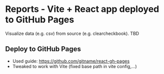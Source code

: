 # Reports - Vite + React app deployed to GitHub Pages
Visualize data (e.g. csv) from source (e.g. clearcheckbook). TBD

## Deploy to GitHub Pages
- Used guide: https://github.com/gitname/react-gh-pages
- Tweaked to work with Vite (fixed base path in vite config,...)

